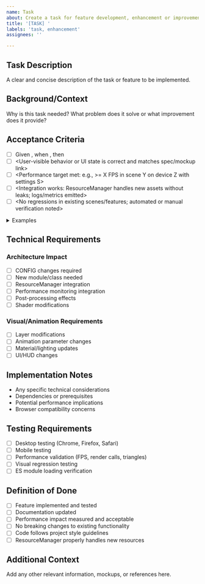 ```yaml
---
name: Task
about: Create a task for feature development, enhancement or improvement
title: '[TASK] '
labels: 'task, enhancement'
assignees: ''

---
```


## Task Description

A clear and concise description of the task or feature to be implemented.

## Background/Context

Why is this task needed? What problem does it solve or what improvement does it provide?

## Acceptance Criteria
<!--
What must be true for this task to be considered complete.
Write specific, testable outcomes. Prefer observable behavior over implementation details.
You can use either a checklist of outcomes or Given/When/Then scenarios.
-->

- [ ] Given <precondition>, when <action>, then <observable result>
- [ ] <User-visible behavior or UI state is correct and matches spec/mockup link>
- [ ] <Performance target met: e.g., >= X FPS in scene Y on device Z with settings S>
- [ ] <Integration works: ResourceManager handles new assets without leaks; logs/metrics emitted>
- [ ] <No regressions in existing scenes/features; automated or manual verification noted>

<details>
<summary>Examples</summary>

Example for a rendering toggle:
- [ ] Given "Shadow Quality" is set to High, when rendering Scene A at 1080p on RTX 3060, then average FPS >= 60 and shadow map resolution is 2048.
- [ ] UI/HUD displays the current setting and persists it across app restarts.
- [ ] ResourceManager loads/unloads shadow resources without increasing peak RSS by more than 50MB after unload.
- [ ] Visual output differences vs baseline are limited to shadows; non-shadow pixels change < 1%.
- [ ] Desktop Chrome/Firefox/Safari show identical behavior; no console errors.

Example for a new material:
- [ ] PBR material renders within Delta E <= 2 vs reference for gold, plastic, and fabric samples.
- [ ] Material parameters are editable at runtime; changes reflect within one frame.
- [ ] ES module loads without blocking main thread > 50ms; network waterfall shows <= 2 additional requests.
</details>

## Technical Requirements

### Architecture Impact
- [ ] CONFIG changes required
- [ ] New module/class needed
- [ ] ResourceManager integration
- [ ] Performance monitoring integration
- [ ] Post-processing effects
- [ ] Shader modifications

### Visual/Animation Requirements
- [ ] Layer modifications
- [ ] Animation parameter changes
- [ ] Material/lighting updates
- [ ] UI/HUD changes

## Implementation Notes

- Any specific technical considerations
- Dependencies or prerequisites
- Potential performance implications
- Browser compatibility concerns

## Testing Requirements

- [ ] Desktop testing (Chrome, Firefox, Safari)
- [ ] Mobile testing
- [ ] Performance validation (FPS, render calls, triangles)
- [ ] Visual regression testing
- [ ] ES module loading verification

## Definition of Done

- [ ] Feature implemented and tested
- [ ] Documentation updated
- [ ] Performance impact measured and acceptable
- [ ] No breaking changes to existing functionality
- [ ] Code follows project style guidelines
- [ ] ResourceManager properly handles new resources

## Additional Context

Add any other relevant information, mockups, or references here.
